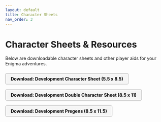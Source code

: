 ```yaml
---
layout: default
title: Character Sheets
nav_order: 3
---
```


# Character Sheets & Resources

Below are downloadable character sheets and other player aids for your Enigma adventures.

<style>
.download-list a {
  display: inline-block;
  margin: 0.5rem 0;
  padding: 0.5rem 1rem;
  background-color: #f5f5f5;
  color: #000;
  border: 1px solid #aaa;
  border-radius: 4px;
  text-decoration: none;
  font-weight: bold;
}
.download-list a:hover {
  background-color: #eaeaea;
}
</style>

<div class="download-list">

<a href="/assets/downloads/Enigma Dev Character Sheet (5.5x8.5).pdf" download>Download: Development Character Sheet (5.5 x 8.5)</a><br>
<a href="/assets/downloads/Enigma Dev Character Sheet (2 - 8.5x11).pdf" download>Download: Development Double Character Sheet (8.5 x 11)</a><br>
<a href="/assets/downloads/Enigma Dev Pregens.pdf" download>Download: Development Pregens (8.5 x 11.5)</a><br>

</div>